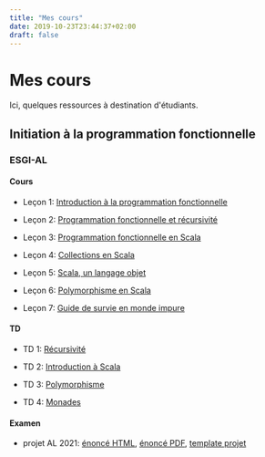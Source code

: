```yaml
---
title: "Mes cours"
date: 2019-10-23T23:44:37+02:00
draft: false
---
```


# Mes cours

Ici, quelques ressources à destination d'étudiants.

## Initiation à la programmation fonctionnelle

### ESGI-AL

#### Cours

- Leçon 1: [Introduction à la programmation fonctionnelle](/courses/fp-intro/lessons/1-intro-fp.html)

- Leçon 2: [Programmation fonctionnelle et récursivité](/courses/fp-intro/lessons/2-fp-recursion.html)

- Leçon 3: [Programmation fonctionnelle en Scala](/courses/fp-intro/lessons/3-fp-in-scala.html)

- Leçon 4: [Collections en Scala](/courses/fp-intro/lessons/4-scala-collections.html)

- Leçon 5: [Scala, un langage objet](/courses/fp-intro/lessons/5-scala-oop.html)

- Leçon 6: [Polymorphisme en Scala](/courses/fp-intro/lessons/6-polymorphism.html)

- Leçon 7: [Guide de survie en monde impure](/courses/fp-intro/lessons/7-effects.html)

#### TD

- TD 1: [Récursivité](/courses/fp-intro/tutorials/1-td-recursion.html)

- TD 2: [Introduction à Scala](/courses/fp-intro/tutorials/2-td-intro-scala.html)

- TD 3: [Polymorphisme](/courses/fp-intro/tutorials/3-td-polymorphism.zip)

- TD 4: [Monades](/courses/fp-intro/tutorials/4-td-monades.html)

#### Examen

- projet AL 2021: [énoncé HTML](/courses/fp-intro/exams/projet/sujet.html), [énoncé PDF](/courses/fp-intro/exams/projet/sujet.pdf), [template projet](/courses/fp-intro/exams/projet/projet.zip)
